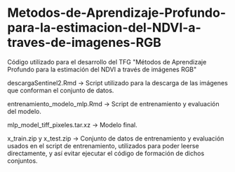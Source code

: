 # Metodos-de-Aprendizaje-Profundo-para-la-estimacion-del-NDVI-a-traves-de-imagenes-RGB
Código utilizado para el desarrollo del TFG "Métodos de Aprendizaje Profundo para la estimación del NDVI a través de imágenes RGB"

descargaSentinel2.Rmd -> Script utilizado para la descarga de las imágenes que conforman el conjunto de datos.

entrenamiento_modelo_mlp.Rmd -> Script de entrenamiento y evaluación del modelo.

mlp_model_tiff_pixeles.tar.xz -> Modelo final.

x_train.zip y x_test.zip -> Conjunto de datos de entrenamiento y evaluación usados en el script de entrenamiento, utilizados para poder leerse directamente,
y así evitar ejecutar el código de formación de dichos conjuntos.
